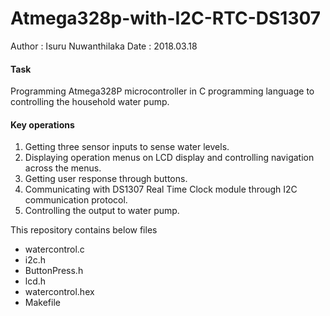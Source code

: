 # Atmega328p-with-I2C-RTC-DS1307

Author : Isuru Nuwanthilaka
Date   : 2018.03.18

####  Task

Programming Atmega328P microcontroller in C programming language to controlling the household water pump.

####  Key operations

1. Getting three sensor inputs to sense water levels.
2. Displaying operation menus on LCD display and controlling navigation across the menus.
3. Getting user response through buttons.
4. Communicating with DS1307 Real Time Clock module through I2C communication protocol.
5. Controlling the output to water pump.

This repository contains below files

* watercontrol.c
* i2c.h
* ButtonPress.h
* lcd.h
* watercontrol.hex
* Makefile

